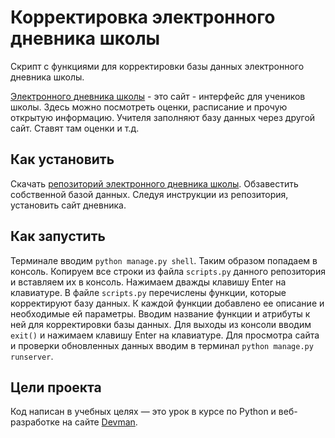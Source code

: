 # Корректировка электронного дневника школы

Скрипт с функциями для корректировки базы данных электронного дневника школы.

[Электронного дневника школы](https://github.com/devmanorg/e-diary/tree/master) - это сайт - интерфейс для учеников школы. Здесь можно посмотреть оценки, расписание и прочую открытую информацию. Учителя заполняют базу данных через другой сайт. Ставят там оценки и т.д.

## Как установить

Скачать [репозиторий электронного дневника школы](https://github.com/devmanorg/e-diary/tree/master).
Обзавестить собственной базой данных.
Следуя инструкции из репозитория, установить сайт дневника.

## Как запустить

Терминале вводим `python manage.py shell`. Таким образом попадаем в консоль. Копируем все строки из файла `scripts.py` данного репозитория и вставляем их в консоль. Нажимаем дважды клавишу Enter на клавиатуре.
В файле `scripts.py` перечислены функции, которые корректируют базу данных. К каждой функции добавлено ее описание и необходимые ей параметры.
Вводим название функции и атрибуты к ней для корректировки базы данных.
Для выходы из консоли вводим `exit()` и нажимаем клавишу Enter на клавиатуре.
Для просмотра сайта и проверки обновленных данных вводим в терминал `python manage.py runserver`.

## Цели проекта

Код написан в учебных целях — это урок в курсе по Python и веб-разработке на сайте [Devman](https://dvmn.org).
